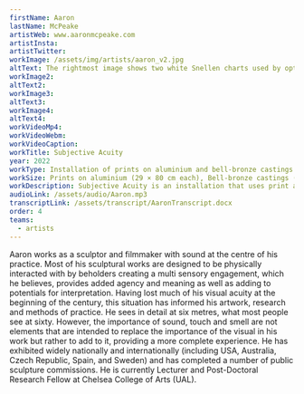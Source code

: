 ```yaml
---
firstName: Aaron
lastName: McPeake
artistWeb: www.aaronmcpeake.com
artistInsta:
artistTwitter:
workImage: /assets/img/artists/aaron_v2.jpg
altText: The rightmost image shows two white Snellen charts used by opticians. They are aligned side by side. The chart on the left hand side shows distorted and blurred shapes which are assumed to be the blurred letters of the chart. Whilst the second chart on the right hand side shows the lettering perfectly crisp and clean. In the leftmost image, a 4-piece metallic mobile is shown with engraved Snellen charts hanging from the ceiling.
workImage2:
altText2:
workImage3:
altText3:
workImage4:
altText4:
workVideoMp4:
workVideoWebm:
workVideoCaption:
workTitle: Subjective Acuity
year: 2022
workType: Installation of prints on aluminium and bell-bronze castings.
workSize: Prints on aluminium (29 × 80 cm each), Bell-bronze castings (20 × 7 cm each).
workDescription: Subjective Acuity is an installation that uses print and interactive bronze sound sculptures drawing on the theme of the Snellen Chart and the measurement of visual acuity. The lived experience of the artist has been included literally, with distorted imagery, as well as metaphorically, with the idea of sound being an important element. By making the prints ‘larger than life’ and providing touch and sounds elements, Aaron brings access to life in this artwork.
audioLink: /assets/audio/Aaron.mp3
transcriptLink: /assets/transcript/AaronTranscript.docx
order: 4
teams:
  - artists
---
```


Aaron works as a sculptor and filmmaker with sound at the centre of his practice. Most of his sculptural works are designed to be physically interacted with by beholders creating a multi sensory engagement, which he believes, provides added agency and meaning as well as adding to potentials for interpretation. Having lost much of his visual acuity at the beginning of the century, this situation has informed his artwork, research and methods of practice. He sees in detail at six metres, what most people see at sixty. However, the importance of sound, touch and smell are not elements that are intended to replace the importance of the visual in his work but rather to add to it, providing a more complete experience. He has exhibited widely nationally and internationally (including USA, Australia, Czech Republic, Spain, and Sweden) and has completed a number of public sculpture commissions. He is currently Lecturer and Post-Doctoral Research Fellow at Chelsea College of Arts (UAL).
